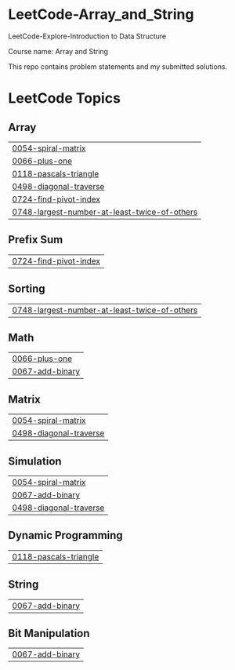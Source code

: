 # LeetCode-Array_and_String
LeetCode-Explore-Introduction to Data Structure

Course name: Array and String

This repo contains problem statements and my submitted solutions.

<!---LeetCode Topics Start-->
# LeetCode Topics
## Array
|  |
| ------- |
| [0054-spiral-matrix](https://github.com/SOHAM2099/LeetCode-Array_and_String/tree/master/0054-spiral-matrix) |
| [0066-plus-one](https://github.com/SOHAM2099/LeetCode-Array_and_String/tree/master/0066-plus-one) |
| [0118-pascals-triangle](https://github.com/SOHAM2099/LeetCode-Array_and_String/tree/master/0118-pascals-triangle) |
| [0498-diagonal-traverse](https://github.com/SOHAM2099/LeetCode-Array_and_String/tree/master/0498-diagonal-traverse) |
| [0724-find-pivot-index](https://github.com/SOHAM2099/LeetCode-Array_and_String/tree/master/0724-find-pivot-index) |
| [0748-largest-number-at-least-twice-of-others](https://github.com/SOHAM2099/LeetCode-Array_and_String/tree/master/0748-largest-number-at-least-twice-of-others) |
## Prefix Sum
|  |
| ------- |
| [0724-find-pivot-index](https://github.com/SOHAM2099/LeetCode-Array_and_String/tree/master/0724-find-pivot-index) |
## Sorting
|  |
| ------- |
| [0748-largest-number-at-least-twice-of-others](https://github.com/SOHAM2099/LeetCode-Array_and_String/tree/master/0748-largest-number-at-least-twice-of-others) |
## Math
|  |
| ------- |
| [0066-plus-one](https://github.com/SOHAM2099/LeetCode-Array_and_String/tree/master/0066-plus-one) |
| [0067-add-binary](https://github.com/SOHAM2099/LeetCode-Array_and_String/tree/master/0067-add-binary) |
## Matrix
|  |
| ------- |
| [0054-spiral-matrix](https://github.com/SOHAM2099/LeetCode-Array_and_String/tree/master/0054-spiral-matrix) |
| [0498-diagonal-traverse](https://github.com/SOHAM2099/LeetCode-Array_and_String/tree/master/0498-diagonal-traverse) |
## Simulation
|  |
| ------- |
| [0054-spiral-matrix](https://github.com/SOHAM2099/LeetCode-Array_and_String/tree/master/0054-spiral-matrix) |
| [0067-add-binary](https://github.com/SOHAM2099/LeetCode-Array_and_String/tree/master/0067-add-binary) |
| [0498-diagonal-traverse](https://github.com/SOHAM2099/LeetCode-Array_and_String/tree/master/0498-diagonal-traverse) |
## Dynamic Programming
|  |
| ------- |
| [0118-pascals-triangle](https://github.com/SOHAM2099/LeetCode-Array_and_String/tree/master/0118-pascals-triangle) |
## String
|  |
| ------- |
| [0067-add-binary](https://github.com/SOHAM2099/LeetCode-Array_and_String/tree/master/0067-add-binary) |
## Bit Manipulation
|  |
| ------- |
| [0067-add-binary](https://github.com/SOHAM2099/LeetCode-Array_and_String/tree/master/0067-add-binary) |
<!---LeetCode Topics End-->